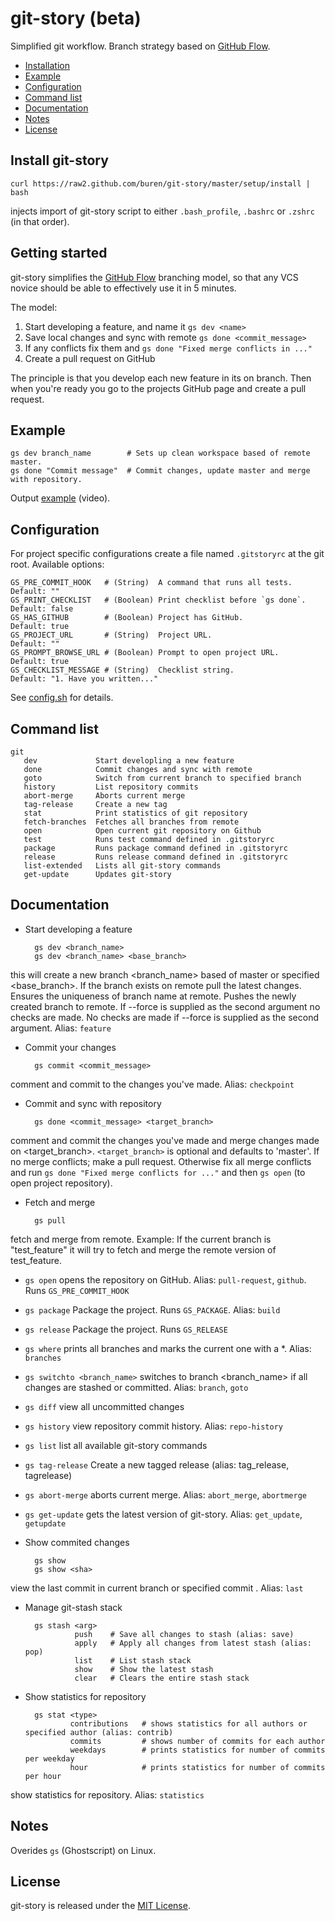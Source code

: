 # git-story (beta)


Simplified git workflow.
Branch strategy based on [GitHub Flow](http://scottchacon.com/2011/08/31/github-flow.html).

* [Installation](#install-git-story)
* [Example](#example)
* [Configuration](#configuration)
* [Command list](#command-list)
* [Documentation](#documentation)
* [Notes](#notes)
* [License](#license)

## Install git-story

    curl https://raw2.github.com/buren/git-story/master/setup/install | bash
injects import of git-story script to either `.bash_profile`, `.bashrc` or `.zshrc` (in that order).

## Getting started
git-story simplifies the [GitHub Flow](http://scottchacon.com/2011/08/31/github-flow.html) branching model, so that any VCS novice should be able to effectively use it in 5 minutes.

The model:

1. Start developing a feature, and name it `gs dev <name>`
2. Save local changes and sync with remote `gs done <commit_message>`
3. If any conflicts fix them and `gs done "Fixed merge conflicts in ..."`
4. Create a pull request on GitHub

The principle is that you develop each new feature in its on branch. Then when you're ready you go to the projects GitHub page and create a pull request.

## Example

    gs dev branch_name        # Sets up clean workspace based of remote master.
    gs done "Commit message"  # Commit changes, update master and merge with repository.
Output [example](http://showterm.io/79c9eb80cf3a4f23ab047) (video).

## Configuration
For project specific configurations create a file named `.gitstoryrc` at the git root.
Available options:

    GS_PRE_COMMIT_HOOK   # (String)  A command that runs all tests.     Default: ""
    GS_PRINT_CHECKLIST   # (Boolean) Print checklist before `gs done`.  Default: false
    GS_HAS_GITHUB        # (Boolean) Project has GitHub.                Default: true
    GS_PROJECT_URL       # (String)  Project URL.                       Default: ""
    GS_PROMPT_BROWSE_URL # (Boolean) Prompt to open project URL.        Default: true
    GS_CHECKLIST_MESSAGE # (String)  Checklist string.                  Default: "1. Have you written..."

See [config.sh](https://github.com/buren/git-story/blob/master/config.sh) for details.

## Command list

    git
       dev             Start developling a new feature
       done            Commit changes and sync with remote
       goto            Switch from current branch to specified branch
       history         List repository commits
       abort-merge     Aborts current merge
       tag-release     Create a new tag
       stat            Print statistics of git repository
       fetch-branches  Fetches all branches from remote
       open            Open current git repository on Github
       test            Runs test command defined in .gitstoryrc
       package         Runs package command defined in .gitstoryrc
       release         Runs release command defined in .gitstoryrc
       list-extended   Lists all git-story commands
       get-update      Updates git-story

## Documentation

* Start developing a feature

        gs dev <branch_name>
        gs dev <branch_name> <base_branch>
this will create a new branch <branch_name> based of master or specified <base_branch>. If the branch exists on remote pull the latest changes. Ensures the uniqueness of branch name at remote. Pushes the newly created branch to remote.
If --force is supplied as the second argument no checks are made.
No checks are made if --force is supplied as the second argument.
Alias: `feature`
* Commit your changes

        gs commit <commit_message>
comment and commit to the changes you've made.
Alias: `checkpoint`
* Commit and sync with repository

        gs done <commit_message> <target_branch>
comment and commit the changes you've made and merge changes made on <target_branch>.
`<target_branch>` is optional and defaults to 'master'.
If no merge conflicts; make a pull request. Otherwise fix all merge conflicts and run `gs done "Fixed merge conflicts for ..."` and then `gs open` (to open project repository).
* Fetch and merge

        gs pull
fetch and merge from remote.
Example: If the current branch is "test_feature" it will try to fetch and merge the remote version of test_feature.
* ```gs open``` opens the repository on GitHub. Alias: `pull-request`, `github`. Runs `GS_PRE_COMMIT_HOOK`
* ```gs package``` Package the project. Runs `GS_PACKAGE`. Alias: `build`
* ```gs release``` Package the project. Runs `GS_RELEASE`
* ```gs where``` prints all branches and marks the current one with a *. Alias: `branches`
* ```gs switchto <branch_name>``` switches to branch <branch_name> if all changes are stashed or committed. Alias: `branch`, `goto`
* ```gs diff``` view all uncommitted changes
* ```gs history``` view repository commit history. Alias: `repo-history`
* ```gs list``` list all available git-story commands
* ```gs tag-release``` Create a new tagged release (alias: tag_release, tagrelease)
* ```gs abort-merge``` aborts current merge. Alias: `abort_merge`, `abortmerge`
* ```gs get-update``` gets the latest version of git-story. Alias: `get_update`, `getupdate`
* Show commited changes

        gs show
        gs show <sha>
view the last commit in current branch or specified commit <sha>.
Alias: `last`
* Manage git-stash stack

        gs stash <arg>
                 push    # Save all changes to stash (alias: save)
                 apply   # Apply all changes from latest stash (alias: pop)
                 list    # List stash stack
                 show    # Show the latest stash
                 clear   # Clears the entire stash stack
* Show statistics for repository

        gs stat <type>
                contributions   # shows statistics for all authors or specified author (alias: contrib)
                commits         # shows number of commits for each author
                weekdays        # prints statistics for number of commits per weekday
                hour            # prints statistics for number of commits per hour
show statistics for repository.
Alias: `statistics`

## Notes
Overides ```gs``` (Ghostscript) on Linux.

## License
git-story is released under the [MIT License](https://github.com/buren/git-story/blob/master/LICENSE).
